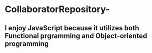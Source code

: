 # CollaboratorRepository-
## I enjoy JavaScript because it utilizes both Functional prgramming and Object-oriented programming 